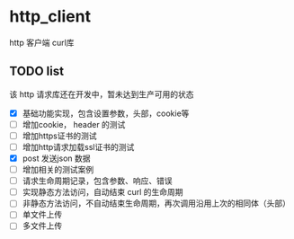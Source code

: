 # http_client
http 客户端 curl库

## TODO list
该 http 请求库还在开发中，暂未达到生产可用的状态
- [x] 基础功能实现，包含设置参数，头部，cookie等        
- [ ] 增加cookie， header 的测试     
- [ ] 增加https证书的测试     
- [ ] 增加http请求加载ssl证书的测试       
- [x] post 发送json 数据       
- [ ] 增加相关的测试案例        
- [ ] 请求生命周期记录，包含参数、响应、错误      
- [ ] 实现静态方法访问，自动结束 curl 的生命周期     
- [ ] 非静态方法访问，不自动结束生命周期，再次调用沿用上次的相同体（头部）    
- [ ] 单文件上传 
- [ ] 多文件上传